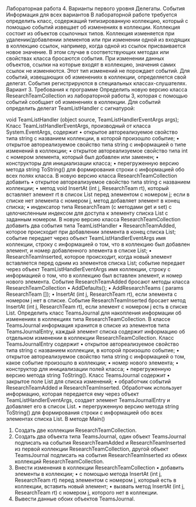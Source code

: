 Лабораторная работа 4. Варианты первого уровня
Делегаты. События
Информация для всех вариантов 
В лабораторной работе требуется определить класс, содержащий типизированную коллекцию, который с помощью событий извещает об изменениях в коллекции.
Коллекция состоит из объектов ссылочных типов. Коллекция изменяется при удалении/добавлении элементов или при изменении одной из входящих в коллекцию ссылок, например, когда одной из ссылок присваивается новое значение. В этом случае в соответствующих методах или свойствах класса бросаются события.
При изменении данных объектов, ссылки на которые входят в коллекцию, значения самих ссылок не изменяются. Этот тип изменений не порождает событий.
Для событий, извещающих об изменениях в коллекции, определяется свой делегат. События регистрируются в специальных классах-слушателях. 
Вариант 3. Требования к программе
Определить новую версию класса ResearchTeamCollection из лабораторной работы 3, которая  с помощью событий сообщает об изменениях в коллекции.
Для событий  определить делегат TeamListHandler с сигнатурой:

void TeamListHandler 
     (object source, TeamListHandlerEventArgs args);
Класс TeamListHandlerEventArgs, производный от класса System.EventArgs, содержит
•	открытое автореализуемое свойство типа string с названием коллекции, в которой произошло событие;
•	открытое автореализуемое свойство типа string с информацией о типе изменений в коллекции;
•	открытое автореализуемое свойство типа int с номером элемента, который был добавлен или заменен;
•	конструкторы для инициализации класса;
•	перегруженную версию метода string ToString() для формирования строки с информацией обо всех полях класса.
В новую версию класса ResearchTeamCollection добавить 
•	открытое автореализуемое свойство типа string с названием коллекции;
•	метод void InsertAt (int j, ResearchTeam rt), который вставляет элемент rt в список List<ResearchTeam> перед элементом с номером j; если в списке нет элемента с номером j, метод добавляет элемент в конец списка;
•	индексатор типа ResearchTeam  (с методами get и set) с целочисленным индексом для доступа к элементу списка List<ResearchTeam> с заданным номером.
В новую версию класса ResearchTeamCollection добавить два события типа TeamListHandler
•	ResearchTeamAdded, которое происходит при добавлении элемента в конец списка List<ResearchTeam>; cобытие  передает через объект TeamListHandlerEventArgs  имя коллекции, строку с информацией о том, что в коллекцию был добавлен элемент, и номер добавленного элемента в списке List<ResearchTeam>; 
•	ResearchTeamInserted, которое происходит, когда новый элемент вставляется перед одним из элементов списка List<ResearchTeam>; событие передает через объект TeamListHandlerEventArgs  имя коллекции, строку с информацией о том, что в коллекцию был вставлен элемент, и номер нового элемента.
Событие ResearchTeamAdded бросают методы класса ResearchTeamCollection
•	AddDefaults();
•	AddResearchTeams ( params  ResearchTeam []); 
•	InsertAt (int j, ResearchTeam rt), если элемента с номером j нет в списке.
Событие ResearchTeamInserted бросает метод InsertAt (int j, ResearchTeam rt), если элемент с номером j есть в списке List<ResearchTeam>.
Определить класс TeamsJournal для накопления информации об изменениях в коллекциях типа ResearchTeamCollection. В классе TeamsJournal информация хранится в списке из элементов типа TeamsJournalEntry, каждый элемент списка содержит информацию об отдельном изменении в коллекции ResearchTeamCollection. 
Класс TeamsJournalEntry содержит 
•	открытое автореализуемое свойство типа string с названием коллекции, в которой произошло событие;
•	открытое автореализуемое свойство типа string с информацией о том, какое событие произошло в коллекции;
•	номер нового элемента;
•	конструктор для инициализации полей класса;
•	перегруженную версию метода string ToString().
Класс TeamsJournal содержит 
•	закрытое поле List<TeamsJournalEntry> для  списка изменений;
•	обработчик событий ResearchTeamAdded и ResearchTeamInserted.  Обработчик использует информацию, которая передается ему через объект TeamListHandlerEventArgs, создает элемент TeamsJournalEntry и добавляет его в список List<TeamsJournalEntry>.
•	перегруженную версию метода string ToString() для формирования строки с информацией обо всех элементах списка List<TeamsJournalEntry>.
В методе Main()
1.	Создать две коллекции ResearchTeamCollection.
2.	Создать два объекта типа TeamsJournal, один объект TeamsJournal подписать на события ResearchTeamAdded и ResearchTeamInserted из первой коллекции ResearchTeamCollection, другой объект TeamsJournal подписать на события ResearchTeamInserted из обеих коллекций ResearchTeamCollection.
3.	Внести изменения в коллекции ResearchTeamCollection
•	добавить элементы в коллекции;
•	с помощью  метода InsertAt (int j, ResearchTeam rt) перед элементом с номером j, который есть в коллекции, вставить новый элемент;
•	вызвать метод InsertAt (int j, ResearchTeam rt) с номером j, которого нет в коллекции.
4.	Вывести данные обоих объектов TeamsJournal.

